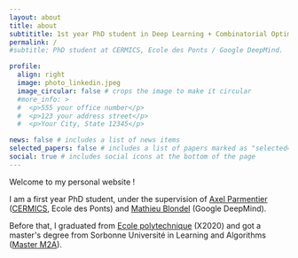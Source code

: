 ```yaml
---
layout: about
title: about
subtititle: 1st year PhD student in Deep Learning + Combinatorial Optimization.
permalink: /
#subtitle: PhD student at CERMICS, Ecole des Ponts / Google DeepMind.

profile:
  align: right
  image: photo_linkedin.jpeg
  image_circular: false # crops the image to make it circular
  #more_info: >
  #  <p>555 your office number</p>
  #  <p>123 your address street</p>
  #  <p>Your City, State 12345</p>

news: false # includes a list of news items
selected_papers: false # includes a list of papers marked as "selected={true}"
social: true # includes social icons at the bottom of the page
---
```


Welcome to my personal website !

I am a first year PhD student, under the supervision of [Axel Parmentier](https://axelparmentier.github.io/) ([CERMICS](https://cermics-lab.enpc.fr/), Ecole des Ponts) and [Mathieu Blondel](https://mblondel.org/) (Google DeepMind).

Before that, I graduated from [Ecole polytechnique](https://www.polytechnique.edu/) (X2020) and got a master's degree from Sorbonne Université in Learning and Algorithms ([Master M2A](https://m2a.lip6.fr/)).